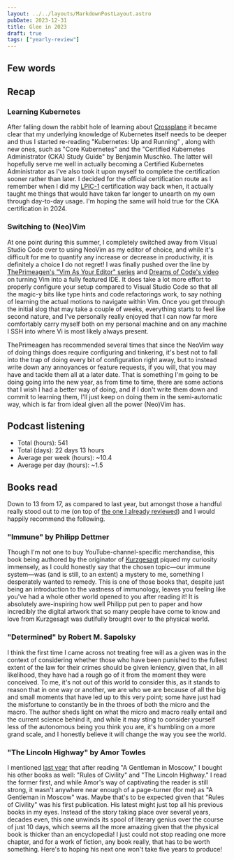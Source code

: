 ```yaml
---
layout: ../../layouts/MarkdownPostLayout.astro
pubDate: 2023-12-31
title: Glee in 2023
draft: true
tags: ["yearly-review"]
---
```

## Few words

## Recap

### Learning Kubernetes

After falling down the rabbit hole of learning about [Crossplane](https://www.crossplane.io/) it became clear that my underlying knowledge of Kubernetes itself needs to be deeper and thus I started re-reading "Kubernetes: Up and Running" , along with new ones, such as "Core Kubernetes" and the "Certified Kubernetes Administrator (CKA) Study Guide" by Benjamin Muschko. The latter will hopefully serve me well in actually becoming a Certified Kubernetes Administrator as I've also took it upon myself to complete the certification sooner rather than later. I decided for the official certification route as I remember when I did my [LPIC-1](https://www.lpi.org/our-certifications/lpic-1-overview/) certification way back when, it actually taught me things that would have taken far longer to unearth on my own through day-to-day usage. I'm hoping the same will hold true for the CKA certification in 2024.

### Switching to (Neo)Vim

At one point during this summer, I completely switched away from Visual Studio Code over to using NeoVim as my editor of choice, and while it's difficult for me to quantify any increase or decrease in productivity, it is definitely a choice I do not regret! I was finally pushed over the line by [ThePrimeagen's "Vim As Your Editor" series](https://www.youtube.com/playlist?list=PLm323Lc7iSW_wuxqmKx_xxNtJC_hJbQ7R) and [Dreams of Code's video](https://www.youtube.com/watch?v=Mtgo-nP_r8Y) on turning Vim into a fully featured IDE. It does take a lot more effort to properly configure your setup compared to Visual Studio Code so that all the magic-y bits like type hints and code refactorings work, to say nothing of learning the actual motions to navigate within Vim. Once you get through the initial slog that may take a couple of weeks, everything starts to feel like second nature, and I've personally really enjoyed that I can now far more comfortably carry myself both on my personal machine and on any machine I SSH into where Vi is most likely always present.

ThePrimeagen has recommended several times that since the NeoVim way of doing things does require configuring and tinkering, it's best not to fall into the trap of doing every bit of configuration right away, but to instead write down any annoyances or feature requests, if you will, that you may have and tackle them all at a later date. That is something I'm going to be doing going into the new year, as from time to time, there are some actions that I wish I had a better way of doing, and if I don't write them down and commit to learning them, I'll just keep on doing them in the semi-automatic way, which is far from ideal given all the power (Neo)Vim has.

## Podcast listening

* Total (hours): 541
* Total (days): 22 days 13 hours
* Average per week (hours): ~10.4
* Average per day (hours): ~1.5

## Books read

Down to 13 from 17, as compared to last year, but amongst those a handful really stood out to me (on top of [the one I already reviewed](https://usrme.xyz/posts/book-review-how-minds-change-by-david-mcraney/)) and I would happily recommend the following.

### "Immune" by Philipp Dettmer

Though I'm not one to buy YouTube-channel-specific merchandise, this book being authored by the originator of [Kurzgesagt](https://www.youtube.com/@kurzgesagt) piqued my curiosity immensely, as I could honestly say that the chosen topic—our immune system—was (and is still, to an extent) a mystery to me, something I desperately wanted to remedy. This is one of those books that, despite just being an introduction to the vastness of immunology, leaves you feeling like you've had a whole other world opened to you after reading it! It is absolutely awe-inspiring how well Philipp put pen to paper and how incredibly the digital artwork that so many people have come to know and love from Kurzgesagt was dutifully brought over to the physical world.

### "Determined" by Robert M. Sapolsky

I think the first time I came across not treating free will as a given was in the context of considering whether those who have been punished to the fullest extent of the law for their crimes should be given leniency, given that, in all likelihood, they have had a rough go of it from the moment they were conceived. To me, it's not out of this world to consider this, as it stands to reason that in one way or another, we are who we are because of all the big and small moments that have led up to this very point; some have just had the misfortune to constantly be in the throes of both the micro and the macro. The author sheds light on what the micro and macro really entail and the current science behind it, and while it may sting to consider yourself less of the autonomous being you think you are, it's humbling on a more grand scale, and I honestly believe it will change the way you see the world.

### "The Lincoln Highway" by Amor Towles

I mentioned [last year](https://usrme.xyz/posts/hullabaloo-with-2022/#books-read) that after reading "A Gentleman in Moscow," I bought his other books as well: "Rules of Civility" and "The Lincoln Highway." I read the former first, and while Amor's way of captivating the reader is still strong, it wasn't anywhere near enough of a page-turner (for me) as "A Gentleman in Moscow" was. Maybe that's to be expected given that "Rules of Civility" was his first publication. His latest might just top all his previous books in my eyes. Instead of the story taking place over several years, decades even, this one unwinds its spool of literary genius over the course of just 10 days, which seems all the more amazing given that the physical book is thicker than an encyclopedia! I just could not stop reading one more chapter, and for a work of fiction, any book really, that has to be worth something. Here's to hoping his next one won't take five years to produce!
